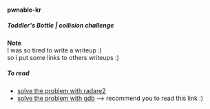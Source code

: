 #### pwnable-kr
##### Toddler's Bottle | collision challenge
**Note** </br>
I was so tired to write a writeup :)</br>
so i put some links to others writeups :)

##### To read
* [solve the problem with radare2](https://github.com/chrysh/ctf_writeups/tree/master/pwnable.kr/passcode)
* [solve the problem with gdb](https://www.nrjfl0w.org/index.php/2016/09/04/passcode-writeup-pwnable/) --> recommend you to read this link :)
